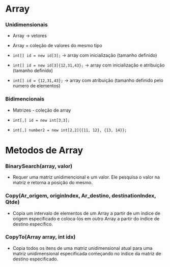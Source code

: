 # Array

### Unidimensionais
* Array -> vetores
* Array = coleção de valores do mesmo  tipo

* `int[] id = new id[3];` -> array com inicialização (tamanho definido)
* `int[] id = new id[3]{12,31,43};` -> array com inicialização e atribuição (tamanho definido)
* `int[] id = {12,31,43};` -> array com atribuição (tamanho definido pelo numero de elementos)

### Bidimencionais
* Matrizes - coleção de array

* `int[,] id = new int[3,3];`
* `int[,] number2 = new int[2,2]{{11, 12}, {13, 14}};`


# Metodos de Array

### BinarySearch(array, valor) 
* Requer uma matriz unidimencional e um valor. Ele pesquisa o valor na matriz e retorna a posição do mesmo.

### Copy(Ar_origem, originIndex, Ar_destino, destinationIndex, Qtde)
* Copia um intervalo de elementos de um Array a partir de um índice de origem especificado e coloca-los em outro Array a partir do índice de destino específico.

### CopyTo(Array array, int idx)
* Copia todos os itens de uma matriz unidimensional atual para uma matriz unidimensional especificada começando no índice da matriz de destino especificado.

